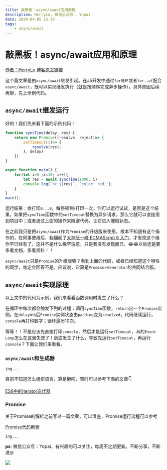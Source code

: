 ```yaml
---
title: 敲黑板！async/await应用原理
description: HerryLo, 微信公众号： Yopai
date: 2020-04-05 13:30
tags: 
    - async/await
---
```

# 敲黑板！async/await应用和原理

[作者：HerryLo](https://github.com/HerryLo)
[博客原文链接](https://github.com/AttemptWeb/Record/issues/25)

这个篇文章是由`async/await`继发引起。在JS开发中通过`for循环`或者`for..of`配合`async/await`，既可以实现继发执行（就是按顺序完成异步操作）。具体原因后续再聊，先上示例代码。

## `async/await`继发运行

好的！我们先来看下面的示例代码：
```javascript
function syncTime(delay, res) {
    return new Promise((resolve, reject)=> {
        setTimeout(()=> {
            resolve(res);
        }, delay)
    })
}

async function main() {
    for(let i=0 ;i<10; i++){
        let res = await syncTime(1000, i)
        console.log(`%c ${res}`, `color: red;`);
    }
}
main();
```
运行结果：会打印`0...9`，每停顿1秒打印一次。你可以运行试试，是否是这个结果。如果把`syncTime`函数中的`setTimeout`替换为异步请求，那么它就可以直接用到项目中；或者通过上面的操作来阻塞代码，让它进入睡眠状态。

在之前我只是把`async/await`作为`Promise`的升级版来使用，根本不知道有这个操作的，在同事使用后，我翻阅了[大神阮一峰 ECMAScript 6 入门](https://es6.ruanyifeng.com/#docs/async#%E5%AE%9E%E4%BE%8B%EF%BC%9A%E6%8C%89%E9%A1%BA%E5%BA%8F%E5%AE%8C%E6%88%90%E5%BC%82%E6%AD%A5%E6%93%8D%E4%BD%9C)，才发现这个操作早已经有了，这并不是什么稀罕玩意，只是我没有发现而已。😂😂以后还是要多看文档，多看资料！！

`async/await`只是`Promise`的升级版嘛？看到上面的代码，或者已经知道这个特性的同学，肯定会回答不是。应该说，它算是`Promise`+`Generator`的共同结合版。

## `async/await`实现原理

以上文中的代码为示例，我们来看看函数调用时发生了什么？

在循环中每次都会触发下列的过程：调用`syncTime`函数，`return`出一个`Promise`实例，在`delay`ms后`Promise`实例状态由`padding`变为`resolved`，代码继续运行，`console`再打印数字；循环遍历10次。

等等！！不是应该先直接打印`console`，然后才是运行`setTimeout`，Js的``Event Loop``怎么在这里失效了！到底发生了什么，导致先运行`setTimeout`，再运行`console`？下面让我们来看看。

### `async/await`和生成器

`ing...`

目前不知道怎么组织语言，算是懒吧，暂时可以参考下面的文章👇

[ES6中的Iterator迭代器](./2020-06-04)

### Promise

关于Promise的解析之前写过一篇文章，可以借鉴，Promise运行流程可以参考

[Promise代码解析](./2019-09-22)

`ing...`

**ps**: 微信公众号：Yopai，有兴趣的可以关注，每周不定期更新。不断分享，不断进步

![](/webChat1.png)